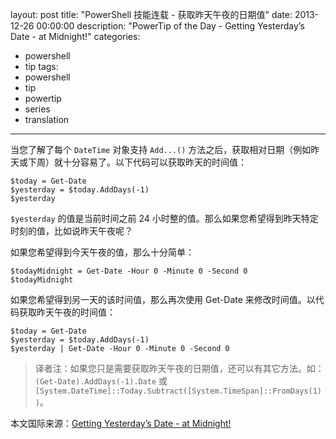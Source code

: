 ﻿layout: post
title: "PowerShell 技能连载 - 获取昨天午夜的日期值"
date: 2013-12-26 00:00:00
description: "PowerTip of the Day - Getting Yesterday’s Date - at Midnight!"
categories:
- powershell
- tip
tags:
- powershell
- tip
- powertip
- series
- translation
---
当您了解了每个 `DateTime` 对象支持 `Add...()` 方法之后，获取相对日期（例如昨天或下周）就十分容易了。以下代码可以获取昨天的时间值：

	$today = Get-Date
	$yesterday = $today.AddDays(-1)
	$yesterday

`$yesterday` 的值是当前时间之前 24 小时整的值。那么如果您希望得到昨天特定时刻的值，比如说昨天午夜呢？

如果您希望得到今天午夜的值，那么十分简单：

	$todayMidnight = Get-Date -Hour 0 -Minute 0 -Second 0
	$todayMidnight

如果您希望得到另一天的该时间值，那么再次使用 Get-Date 来修改时间值。以代码获取昨天午夜的时间值：

	$today = Get-Date
	$yesterday = $today.AddDays(-1)
	$yesterday | Get-Date -Hour 0 -Minute 0 -Second 0

> 译者注：如果您只是需要获取昨天午夜的日期值，还可以有其它方法。如：`(Get-Date).AddDays(-1).Date` 或 `[System.DateTime]::Today.Subtract([System.TimeSpan]::FromDays(1))`。

<!--more-->
本文国际来源：[Getting Yesterday’s Date - at Midnight!](http://powershell.com/cs/blogs/tips/archive/2013/12/26/getting-yesterday-s-date-at-midnight.aspx)
